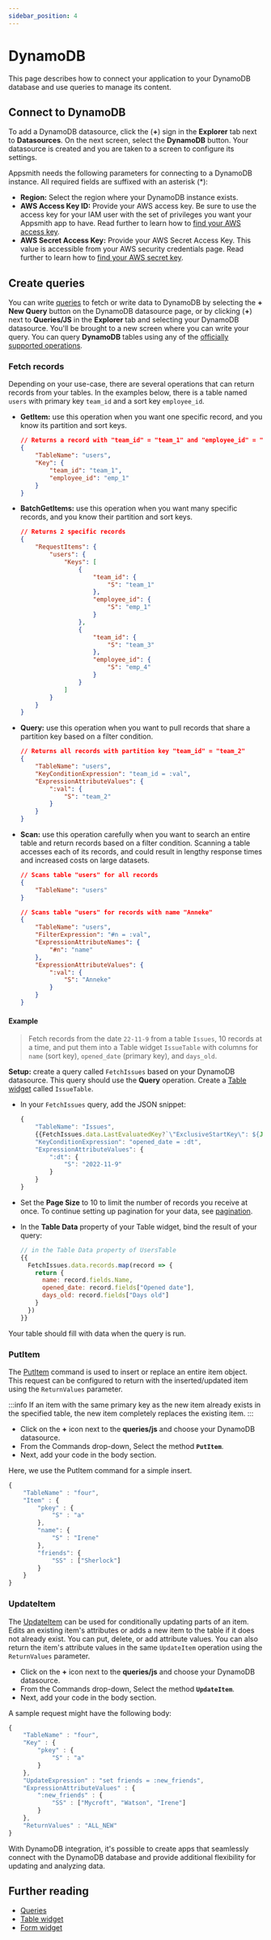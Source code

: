 ```yaml
---
sidebar_position: 4
---
```

# DynamoDB

This page describes how to connect your application to your DynamoDB database and use queries to manage its content.

## Connect to DynamoDB

To add a DynamoDB datasource, click the (**+**) sign in the **Explorer** tab next to **Datasources**. On the next screen, select the **DynamoDB** button. Your datasource is created and you are taken to a screen to configure its settings.

Appsmith needs the following parameters for connecting to a DynamoDB instance. All required fields are suffixed with an asterisk (\*):

* **Region:** Select the region where your DynamoDB instance exists.
* **AWS Access Key ID:** Provide your AWS access key. Be sure to use the access key for your IAM user with the set of privileges you want your Appsmith app to have. Read further to learn how to [find your AWS access key](https://aws.amazon.com/premiumsupport/knowledge-center/create-access-key/).
* **AWS Secret Access Key:** Provide your AWS Secret Access Key. This value is accessible from your AWS security credentials page. Read further to learn how to [find your AWS secret key](https://aws.amazon.com/blogs/security/how-to-find-update-access-keys-password-mfa-aws-management-console/).

## Create queries

You can write [queries](https://docs.appsmith.com/core-concepts/data-access-and-binding/querying-a-database/query-settings) to fetch or write data to DynamoDB by selecting the **+ New Query**  button on the DynamoDB datasource page, or by clicking (**+**) next to **Queries/JS** in the **Explorer** tab and selecting your DynamoDB datasource. You'll be brought to a new screen where you can write your query. You can query **DynamoDB** tables using any of the [officially supported operations](https://docs.aws.amazon.com/amazondynamodb/latest/APIReference/API_Operations.html).

### Fetch records

Depending on your use-case, there are several operations that can return records from your tables. In the examples below, there is a table named `users` with primary key `team_id` and a sort key `employee_id`.

* **GetItem:** use this operation when you want one specific record, and you know its partition and sort keys.

    ```json
    // Returns a record with "team_id" = "team_1" and "employee_id" = "emp_1"
    {
        "TableName": "users",
        "Key": {
            "team_id": "team_1",
            "employee_id": "emp_1"
        }
    }
    ```

* **BatchGetItems:** use this operation when you want many specific records, and you know their partition and sort keys.

    ```json
    // Returns 2 specific records
    {
        "RequestItems": {
            "users": {
                "Keys": [
                    {
                        "team_id": {
                            "S": "team_1"
                        },
                        "employee_id": {
                            "S": "emp_1"
                        }
                    },
                    {
                        "team_id": {
                            "S": "team_3"
                        },
                        "employee_id": {
                            "S": "emp_4"
                        }
                    }
                ]
            }
        }
    }
    ```

* **Query:** use this operation when you want to pull records that share a partition key based on a filter condition.

    ```json
    // Returns all records with partition key "team_id" = "team_2"
    {
        "TableName": "users",
        "KeyConditionExpression": "team_id = :val",
        "ExpressionAttributeValues": {
            ":val": {
                "S": "team_2"
            }
        }
    }
    ```

* **Scan:** use this operation carefully when you want to search an entire table and return records based on a filter condition. Scanning a table accesses each of its records, and could result in lengthy response times and increased costs on large datasets.

    ```json
    // Scans table "users" for all records
    {
        "TableName": "users"
    }
    ```

    ```json
    // Scans table "users" for records with name "Anneke"
    {
        "TableName": "users",
        "FilterExpression": "#n = :val",
        "ExpressionAttributeNames": {
            "#n": "name"
        },
        "ExpressionAttributeValues": {
            ":val": {
                "S": "Anneke"
            }
        }
    }
    ```

#### Example

> Fetch records from the date `22-11-9` from a table `Issues`, 10 records at a time, and put them into a Table widget `IssueTable` with columns for `name` (sort key), `opened_date` (primary key), and `days_old`.

**Setup:** create a query called `FetchIssues` based on your DynamoDB datasource. This query should use the **Query** operation. Create a [Table widget](/reference/widgets/table) called `IssueTable`.

* In your `FetchIssues` query, add the JSON snippet:

    ```javascript
    {
        "TableName": "Issues",
        {{FetchIssues.data.LastEvaluatedKey?`\"ExclusiveStartKey\": ${JSON.stringify(FetchIssues.data.LastEvaluatedKey)},`:""}}
        "KeyConditionExpression": "opened_date = :dt",
        "ExpressionAttributeValues": {
            ":dt": {
                "S": "2022-11-9"
            }
        }
    }
    ```


* Set the **Page Size** to 10 to limit the number of records you receive at once. To continue setting up pagination for your data, see [pagination](#pagination).

* In the **Table Data** property of your Table widget, bind the result of your query:

  ```javascript
  // in the Table Data property of UsersTable
  {{
    FetchIssues.data.records.map(record => {
      return {
        name: record.fields.Name,
        opened_date: record.fields["Opened date"],
        days_old: record.fields["Days old"]
      }
    })
  }}
  ```

Your table should fill with data when the query is run.

### PutItem

The [PutItem](https://docs.aws.amazon.com/amazondynamodb/latest/APIReference/API\_PutItem.html) command is used to insert or replace an entire item object. This request can be configured to return with the inserted/updated item using the `ReturnValues` parameter.

:::info
If an item with the same primary key as the new item already exists in the specified table, the new item completely replaces the existing item.
:::

* Click on the **+** icon next to the **queries/js** and choose your DynamoDB datasource.
* From the Commands drop-down, Select the method **`PutItem`**.
* Next, add your code in the body section.

Here, we use the PutItem command for a simple insert.

```javascript
{
    "TableName" : "four",
    "Item" : {
        "pkey" : {
            "S" : "a"
        },
        "name": {
            "S" : "Irene"
        },
        "friends": {
            "SS" : ["Sherlock"]
        }
    }
}
```

### UpdateItem

The [UpdateItem](https://docs.aws.amazon.com/amazondynamodb/latest/APIReference/API\_UpdateItem.html) can be used for conditionally updating parts of an item. Edits an existing item's attributes or adds a new item to the table if it does not already exist. You can put, delete, or add attribute values. You can also return the item's attribute values in the same `UpdateItem` operation using the `ReturnValues` parameter.

* Click on the **+** icon next to the **queries/js** and choose your DynamoDB datasource.
* From the Commands drop-down, Select the method **`UpdateItem`**.
* Next, add your code in the body section.

A sample request might have the following body:

```javascript
{
    "TableName" : "four",
    "Key" : {
        "pkey" : {
            "S" : "a"
        }
    },
    "UpdateExpression" : "set friends = :new_friends",
    "ExpressionAttributeValues" : {
        ":new_friends" : {
            "SS" : ["Mycroft", "Watson", "Irene"]
        }
    },
    "ReturnValues" : "ALL_NEW"
}
```

With DynamoDB integration, it's possible to create apps that seamlessly connect with the DynamoDB database and provide additional flexibility for updating and analyzing data.

## Further reading

* [Queries](/core-concepts/data-access-and-binding/querying-a-database/)
* [Table widget](/reference/widgets/table)
* [Form widget](/reference/widgets/form)
